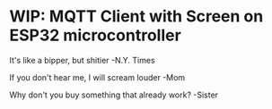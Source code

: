 # WIP: MQTT Client with Screen on ESP32 microcontroller

It's like a bipper, but shitier
-N.Y. Times

If you don't hear me, I will scream louder
-Mom

Why don't you buy something that already work?
-Sister
